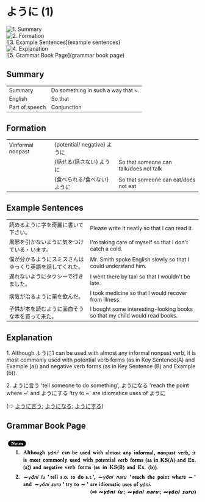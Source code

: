 # ように (1)

![1. Summary](summary)<br>
![2. Formation](formation)<br>
![3. Example Sentences](example sentences)<br>
![4. Explanation](explanation)<br>
![5. Grammar Book Page](grammar book page)<br>


## Summary

<table><tr>   <td>Summary</td>   <td>Do something in such a way that ~.</td></tr><tr>   <td>English</td>   <td>So that</td></tr><tr>   <td>Part of speech</td>   <td>Conjunction</td></tr></table>

## Formation

<table class="table"> <tbody><tr class="tr head"> <td class="td"><span class="bold"><span>Vinformal nonpast</span></span></td> <td class="td"><span>{potential/   negative} <span class="concept">ように</span></span></td> <td class="td"><span>&nbsp;</span></td> </tr> <tr class="tr"> <td class="td"><span>&nbsp;</span></td> <td class="td"><span>{話<span class="concept">せる</span>/話<span class="concept">さない</span>} <span class="concept">ように</span></span></td> <td class="td"><span>So    that someone can talk/does not talk</span></td> </tr> <tr class="tr"> <td class="td"><span>&nbsp;</span></td> <td class="td"><span>{食べ<span class="concept">られる</span>/食べ<span class="concept">ない</span>} <span class="concept">ように</span></span></td> <td class="td"><span>So    that someone can eat/does not eat</span></td> </tr></tbody></table>

## Example Sentences

<table><tr>   <td>読めるように字を奇麗に書いて下さい。</td>   <td>Please write it neatly so that I can read it.</td></tr><tr>   <td>風邪を引かないように気をつけている・います。</td>   <td>I'm taking care of myself so that I don't catch a cold.</td></tr><tr>   <td>僕が分かるようにスミスさんはゆっくり英語を話してくれた。</td>   <td>Mr. Smith spoke English slowly so that I could understand him.</td></tr><tr>   <td>遅れないようにタクシーで行きました。</td>   <td>I went there by taxi so that I wouldn't be late.</td></tr><tr>   <td>病気が治るように薬を飲んだ。</td>   <td>I took medicine so that I would recover from illness.</td></tr><tr>   <td>子供が本を読むように面白そうな本を買って来た。</td>   <td>I bought some interesting-looking books so that my child would read books.</td></tr></table>

## Explanation

<p>1. Although <span class="cloze">ように</span>1 can be used with almost any informal nonpast verb, it is most commonly used with potential verb forms (as in Key Sentence(A) and Example (a)) and negative verb forms (as in Key Sentence (B) and Example (b)).</p>  <p>2. ように言う 'tell someone to do something', ようになる 'reach the point where ~' and ようにする 'try to ~' are idiomatice uses of <span class="cloze">ように</span></p>  <p>(⇨ <a href="#㊦ ように言う">ように言う</a>; <a href="#㊦ ようになる">ようになる</a>; <a href="#㊦ ようにする">ようにする</a>)</p>

## Grammar Book Page

![](../img/Basicように.png)

